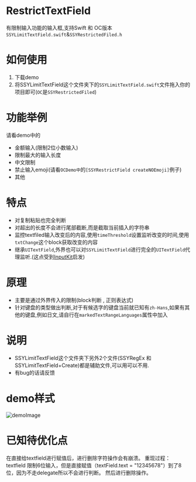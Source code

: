# RestrictTextField
有限制输入功能的输入框,支持Swift 和 OC版本 `SSYLimitTextField.swift`&`SSYRestrictedFiled.h`

# 如何使用
1. 下载demo
2. 将SSYLimitTextField这个文件夹下的`SSYLimitTextField.swift`文件拖入你的项目即可(`OC`是`SSYRestrictedFiled`)


# 功能举例
请看demo中的 
- 金额输入(限制2位小数输入)
- 限制最大的输入长度
- 中文限制
- 禁止输入emoji(请看`OCDemo中`的`[SSYRestrictField createNOEmoji]`例子)
- 其他

# 特点
- 对复制粘贴也完全判断
- 对超出的长度不会进行尾部截断,而是截取当前插入的字符串
- 监控textfiled输入改变后的内容,使用`timeThreshold`设置监听改变的时间,使用`txtChange`这个block获取改变的内容
- 继承`UITextField`,外界也可以对`SSYLimitTextField`进行完全的`UITextField`代理监听.(这点受到[InputKit](https://github.com/tingxins/InputKit)启发)


# 原理
- 主要是通过外界传入的限制(block判断 , 正则表达式)
- 针对键盘的类型做出判断,对于有候选字的键盘当前就已知有`zh-Hans`,如果有其他的键盘,例如日文,请自行在`markedTextRangeLanguages`属性中加入


# 说明
- SSYLimitTextField这个文件夹下另外2个文件(SSYRegEx 和 SSYLimitTextField+Create)都是辅助文件,可以用可以不用.
- 有bug的话请反馈

# demo样式
![demoImage](https://github.com/kkkelicheng/RestrictTextField/blob/master/sampleImage.png)

# 已知待优化点
在直接给textfield进行赋值后，进行删除字符操作会有崩溃。
重现过程：
textfield 限制6位输入，但是直接赋值（textField.text = "12345678"）到了8位，因为不走delegate所以不会进行判断。
然后进行删除操作。
